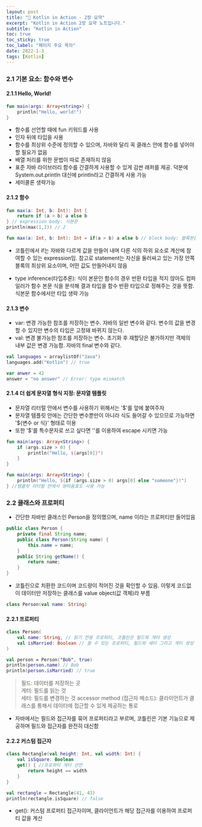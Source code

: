 ```yaml
---
layout: post
title: "📅 Kotlin in Action - 2장 요약"
excerpt: "Kotlin in Action 2장 요약 노트입니다."
subtitle: "Kotlin in Action"
toc: true
toc_sticky: true
toc_label: "페이지 주요 목차"
date: 2022-1-3
tags: [Kotlin]
---
```


### 2.1 기본 요소: 함수와 변수

#### 2.1.1 Hello, World!

```kotlin
fun main(args: Array<string>) {
    println("Hello, world!")
}
```
- 함수를 선언할 때에 fun 키워드를 사용
- 인자 뒤에 타입을 사용
- 함수를 최상위 수준에 정의할 수 있으며, 자바와 달리 꼭 클래스 안에 함수를 넣어야 할 필요가 없음
- 배열 처리를 위한 문법이 따로 존재하지 않음
- 표준 자바 라이브러리 함수를 간결하게 사용할 수 있게 감싼 래퍼를 제공. 덕분에 System.out.println 대신에 
println라고 간결하게 사용 가능 
- 세미콜론 생략가능

#### 2.1.2 함수

```kotlin
fun max(a: Int, b: Int): Int {
    return if (a > b) a else b
} // expression body: 식본문
println(max(1,2)) // 2

fun max(a: Int, b: Int): Int = if(a > b) a else b // block body: 블록본문
```
- 코틀린에서 if는 자바와 다르게 값을 만들어 내며 다른 식의 하위 요소로 계산에 참여할 수 있는 expression임.
참고로 statement는 자신을 둘러싸고 있는 가장 안쪽 블록의 최상위 요소이며, 어떤 값도 만들어내지 않음


- type inference(타입추론): 식이 본문인 함수의 경우 반환 타입을 적지 않아도 컴파일러가 함수 본문 식을 분석해
결과 타입을 함수 반환 타입으로 정해주는 것을 뜻함. 식본문 함수에서만 타입 생략 가능

#### 2.1.3 변수


- var: 변경 가능한 참조를 저장하는 변수. 자바의 일반 변수와 같다. 변수의 값을 변경할 수 있지만 변수의 
타입은 고정돼 바뀌지 않는다.
- val: 변경 불가능한 참조를 저장하는 변수. 초기화 후 재할당은 불가하지만 객체의 내부 값은 변경 가능함.
자바의 final 변수와 같다.
 
```kotlin
val languages = arraylistOf("Java") 
languages.add("Kotlin") // true

var anwer = 42
answer = "no answer" // Error: type mismatch
```

#### 2.1.4 더 쉽게 문자열 형식 지정: 문자열 템플릿
- 문자열 리터럴 안에서 변수를 사용하기 위해서는 '$'를 앞에 붙여주자
- 문자열 템플릿 안에는 간단한 변수뿐만이 아니라 식도 들어갈 수 있으므로 가능하면 '${변수 or 식}' 형태로 이용  
- 또한 '$'를 특수문자로 쓰고 싶다면 '\'를 이용하여 escape 시키면 가능

```kotlin
fun main(args: Array<String>) {
    if (args.size > 0) {
        println("Hello, ${args[0]}")
    }
}

fun main(args: Array<String>) {
    println("Hello, ${if (args.size > 0) args[0] else "someone"}!")
} //템플릿 리터럴 안에서 쌍따옴표도 사용 가능

```

### 2.2 클래스와 프로퍼티
- 간단한 자바빈 클래스인 Person을 정의했으며, name 이라는 프로퍼티만 들어있음
```java
public class Person {
    private final String name;
    public class Person(String name) {
        this.name = name;
    }
    public String getName() {
        return name;
    }
}
```
- 코틀린으로 치환한 코드이며 코드량이 적어진 것을 확인할 수 있음. 이렇게 코드없이 데이터만 저장하는 클래스를
value object(값 객체)라 부름
```kotlin
class Person(val name: String)
```
#### 2.2.1 프로퍼티

```kotlin
class Person(
    val name: String, // 읽기 전용 프로퍼티, 코틀린은 필드와 게터 생성
    val isMarried: Boolean // 쓸 수 있는 프로퍼티, 필드와 세터 그리고 게터 생성 
)

val person = Person("Bob", true)
println(person.name) // Bob
println(person.isMarried) // true
```
> 필드: 데이터를 저장하는 곳  
> 게터: 필드를 읽는 것   
> 세터: 필드를 변경하는 것 
> accessor method (접근자 메소드): 클라이언트가 클래스를 통해서 데이터에 접근할 수 있게 제공하는 통로

- 자바에서는 필드와 접근자를 묶어 프로퍼티라고 부르며, 코틀린은 기본 기능으로 제공하며 필드와 접근자를 완전히 대신함

#### 2.2.2 커스텀 접근자

```kotlin
class Rectangle(val height: Int, val width: Int) {
    val isSquare: Boolean
    get() { //프로퍼티 게터 선언
        return height == width
    }
}

val rectangle = Rectangle(41, 43)
println(rectangle.isSquare) // false
```

- get(): 커스텀 프로퍼티 접근자이며, 클라이언트가 해당 접근자를 이용하여 프로퍼티 값을 계산


